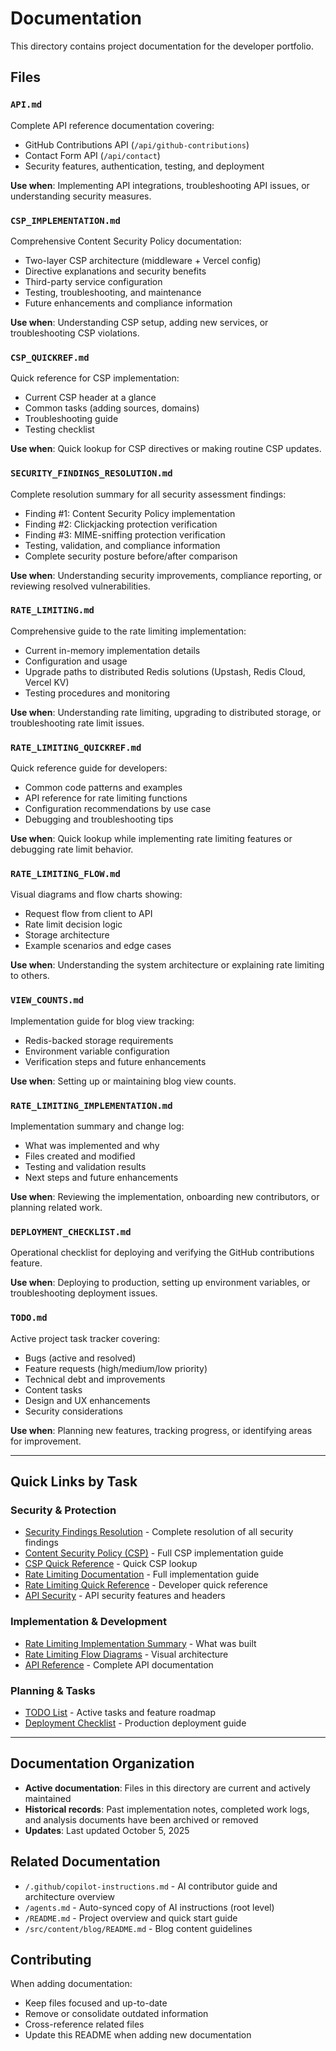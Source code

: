 # Documentation

This directory contains project documentation for the developer portfolio.

## Files

### `API.md`
Complete API reference documentation covering:
- GitHub Contributions API (`/api/github-contributions`)
- Contact Form API (`/api/contact`)
- Security features, authentication, testing, and deployment

**Use when**: Implementing API integrations, troubleshooting API issues, or understanding security measures.

### `CSP_IMPLEMENTATION.md`
Comprehensive Content Security Policy documentation:
- Two-layer CSP architecture (middleware + Vercel config)
- Directive explanations and security benefits
- Third-party service configuration
- Testing, troubleshooting, and maintenance
- Future enhancements and compliance information

**Use when**: Understanding CSP setup, adding new services, or troubleshooting CSP violations.

### `CSP_QUICKREF.md`
Quick reference for CSP implementation:
- Current CSP header at a glance
- Common tasks (adding sources, domains)
- Troubleshooting guide
- Testing checklist

**Use when**: Quick lookup for CSP directives or making routine CSP updates.

### `SECURITY_FINDINGS_RESOLUTION.md`
Complete resolution summary for all security assessment findings:
- Finding #1: Content Security Policy implementation
- Finding #2: Clickjacking protection verification
- Finding #3: MIME-sniffing protection verification
- Testing, validation, and compliance information
- Complete security posture before/after comparison

**Use when**: Understanding security improvements, compliance reporting, or reviewing resolved vulnerabilities.

### `RATE_LIMITING.md`
Comprehensive guide to the rate limiting implementation:
- Current in-memory implementation details
- Configuration and usage
- Upgrade paths to distributed Redis solutions (Upstash, Redis Cloud, Vercel KV)
- Testing procedures and monitoring

**Use when**: Understanding rate limiting, upgrading to distributed storage, or troubleshooting rate limit issues.

### `RATE_LIMITING_QUICKREF.md`
Quick reference guide for developers:
- Common code patterns and examples
- API reference for rate limiting functions
- Configuration recommendations by use case
- Debugging and troubleshooting tips

**Use when**: Quick lookup while implementing rate limiting features or debugging rate limit behavior.

### `RATE_LIMITING_FLOW.md`
Visual diagrams and flow charts showing:
- Request flow from client to API
- Rate limit decision logic
- Storage architecture
- Example scenarios and edge cases

**Use when**: Understanding the system architecture or explaining rate limiting to others.

### `VIEW_COUNTS.md`
Implementation guide for blog view tracking:
- Redis-backed storage requirements
- Environment variable configuration
- Verification steps and future enhancements

**Use when**: Setting up or maintaining blog view counts.

### `RATE_LIMITING_IMPLEMENTATION.md`
Implementation summary and change log:
- What was implemented and why
- Files created and modified
- Testing and validation results
- Next steps and future enhancements

**Use when**: Reviewing the implementation, onboarding new contributors, or planning related work.

### `DEPLOYMENT_CHECKLIST.md`
Operational checklist for deploying and verifying the GitHub contributions feature.

**Use when**: Deploying to production, setting up environment variables, or troubleshooting deployment issues.

### `TODO.md`
Active project task tracker covering:
- Bugs (active and resolved)
- Feature requests (high/medium/low priority)
- Technical debt and improvements
- Content tasks
- Design and UX enhancements
- Security considerations

**Use when**: Planning new features, tracking progress, or identifying areas for improvement.

---

## Quick Links by Task

### Security & Protection
- [Security Findings Resolution](./SECURITY_FINDINGS_RESOLUTION.md) - Complete resolution of all security findings
- [Content Security Policy (CSP)](./CSP_IMPLEMENTATION.md) - Full CSP implementation guide
- [CSP Quick Reference](./CSP_QUICKREF.md) - Quick CSP lookup
- [Rate Limiting Documentation](./RATE_LIMITING.md) - Full implementation guide
- [Rate Limiting Quick Reference](./RATE_LIMITING_QUICKREF.md) - Developer quick reference
- [API Security](./API.md#security) - API security features and headers

### Implementation & Development
- [Rate Limiting Implementation Summary](./RATE_LIMITING_IMPLEMENTATION.md) - What was built
- [Rate Limiting Flow Diagrams](./RATE_LIMITING_FLOW.md) - Visual architecture
- [API Reference](./API.md) - Complete API documentation

### Planning & Tasks
- [TODO List](./TODO.md) - Active tasks and feature roadmap
- [Deployment Checklist](./DEPLOYMENT_CHECKLIST.md) - Production deployment guide

---

## Documentation Organization

- **Active documentation**: Files in this directory are current and actively maintained
- **Historical records**: Past implementation notes, completed work logs, and analysis documents have been archived or removed
- **Updates**: Last updated October 5, 2025

## Related Documentation

- `/.github/copilot-instructions.md` - AI contributor guide and architecture overview
- `/agents.md` - Auto-synced copy of AI instructions (root level)
- `/README.md` - Project overview and quick start guide
- `/src/content/blog/README.md` - Blog content guidelines

## Contributing

When adding documentation:
- Keep files focused and up-to-date
- Remove or consolidate outdated information
- Cross-reference related files
- Update this README when adding new documentation
